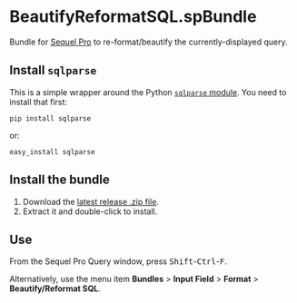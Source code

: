 # BeautifyReformatSQL.spBundle

Bundle for [Sequel Pro](http://www.sequelpro.com/) to re-format/beautify the currently-displayed query.

## Install `sqlparse`

This is a simple wrapper around the Python [`sqlparse` module](https://github.com/andialbrecht/sqlparse). You
need to install that first:

    pip install sqlparse

or:

    easy_install sqlparse

## Install the bundle

1. Download the [latest release .zip file](https://github.com/natesilva/BeautifyReformatSQL.spBundle/releases/latest).
2. Extract it and double-click to install.

## Use

From the Sequel Pro Query window, press <kbd>Shift</kbd>-<kbd>Ctrl</kbd>-<kbd>F</kbd>.

Alternatively, use the menu item **Bundles** > **Input Field** > **Format** > **Beautify/Reformat SQL**.

